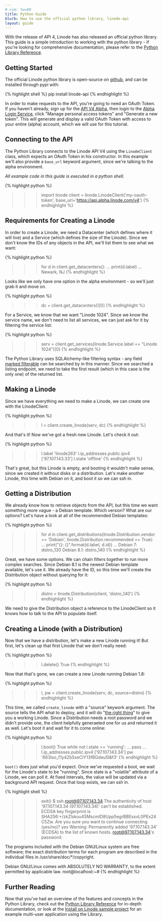 ```yaml
---
# vim: tw=80
title: Python Guide 
blurb: How to use the official python library, linode-api
layout: guide
---
```


<style>
table {
    table-layout: fixed;
}
</style>

With the release of API 4, Linode has also released an official python library.  This guide is a simple introduction to working with
the python library - if you're looking for comprehensive documentation, please refer to the [Python Library Reference](/libraries/python-reference).

## Getting Started

The official Linode python library is open-source on [github](http://github.com/Linode/python-linode-api), and can be installed through
pypi with:

{% highlight shell %}
pip install linode-api
{% endhighlight %}

In order to make requests to the API, you're going to need an OAuth Token.  If you haven't already, sign up for the [API V4 Alpha](https://alpha.linode.com),
then login to the [Alpha Login Service](https://login.alpha.linode.com), click "Manage personal access tokens" and "Generate a
new token".  This will generate and display a valid OAuth Token with access to your entire (alpha) account, which we will use for this
tutorial.

## Connecting to the API

The Python Library connects to the Linode API V4 using the `LinodeClient` class, which expects an OAuth Token in his constructor.  In this
example we'll also provide a `base_url` keyword argument, since we're talking to the alpha environment.

_All example code in this guide is executed in a python shell._

{% highlight python %}
>>> import linode
>>> client = linode.LinodeClient('my-oauth-token', base_url='https://api.alpha.linode.com/v4')
{% endhighlight %}

## Requirements for Creating a Linode

In order to create a Linode, we need a Datacenter (which defines where it will live) and a Service (which defines the size of the Linode).
Since we don't know the IDs of any objects in the API, we'll list them to see what we want:

{% highlight python %}
>>> for d in client.get_datacenters():
...   print(d.label)
...
Newark, NJ
{% endhighlight %}

Looks like we only have one option in the alpha environment - so we'll just grab it and move on.

{% highlight python %}
>>> dc = client.get_datacenters()[0]
{% endhighlight %}

For a Service, we know that we want "Linode 1024".  Since we know the service name, we don't need to list all services, we
can just ask for it by filtering the service list:

{% highlight python %}
>>> serv = client.get_services(linode.Service.label == "Linode 1024")[0]
{% endhighlight %}

The Python Library uses SQLAlchemy-like filtering syntax - any field [marked filterable](/libraries/python-reference/#api-objects) can be searched by in this manner.  Since we
searched a listing endpoint, we need to take the first result (which in this case is the only one) of the returned list.

## Making a Linode

Since we have everything we need to make a Linode, we can create one with the LinodeClient:

{% highlight python %}
>>> l = client.create_linode(serv, dc)
{% endhighlight %}

And that's it!  Now we've got a fresh new Linode.  Let's check it out:

{% highlight python %}
>>> l.label
'linode263'
>>> l.ip_addresses.public.ipv4
['97.107.143.33']
>>> l.state
'offline'
{% endhighlight %}

That's great, but this Linode is empty, and booting it wouldn't make sense, since we created it without disks or a distribution.  Let's make another Linode,
this time with Debian on it, and boot it so we can ssh in.

## Getting a Distribution

We already know how to retrieve objects from the API, but this time we want something more vague - a Debian template.  Which version?  What are our options?  Let's
have a look at all of the recommended Debian templates:

{% highlight python %}
>>> for d in client.get_distributions(linode.Distribution.vendor == 'Debian', linode.Distribution.recommended == True):
...   print("{}: {}".format(d.label, d.id))
...
Debian 7: distro_130
Debian 8.1: distro_140
{% endhighlight %}

Great, we have some options.  We can chain filters together to run more complex searches.  Since Debian 8.1 is the newest Debian template available, let's use it.
We already have the ID, so this time we'll create the Distribution object without querying for it:

{% highlight python %}
>>> distro = linode.Distribution(client, 'distro_140')
{% endhighlight %}

We need to give the Distribution object a reference to the LinodeClient so it knows how to talk to the API to populate itself.

## Creating a Linode (with a Distribution)

Now that we have a distribution, let's make a new Linode running it!  But first, let's clean up that first Linode that we don't really need:

{% highlight python %}
>>> l.delete()
True
{% endhighlight %}

Now that that's gone, we can create a new Linode running Debian 1.8:

{% highlight python %}
>>> l, pw = client.create_linode(serv, dc, source=distro)
{% endhighlight %}

This time, we called `create_linode` with a "source" keywork argument.  The source tells the API what to deploy, and it will do 
"[the right thing](/reference/#ep-linodes-POST)" to give you a working Linode.  Since a Distribution needs a root password and we didn't
provide one, the client helpfully generaeted one for us and returned it as well.  Let's boot it and wait for it to come online:

{% highlight python %}
>>> l.boot()
True
>>> while not l.state == 'running':
...   pass
...
>>> l.ip_addresses.public.ipv4
['97.107.143.34']
>>> pw
'663Iso_f1y4Zb5xeClY13fBGdeu5l&f3'
{% endhighlight %}

`boot()` does just what you'd expect.  Once we've requested a boot, we wait for the Linode's state to be "running".  Since state is a "volatile" attribute of
a Linode, we can poll it.  At fixed intervals, the value will be updated via a background API request.  Once that loop exists, we can ssh in.


{% highlight shell %}
>>> exit()
$ ssh root@97.107.143.34
The authenticity of host '97.107.143.34 (97.107.143.34)' can't be established.
ECDSA key fingerprint is SHA256:+/zkZlskou45MscmID8Upp5egrBBEssvL0PEx24C5Zw.
Are you sure you want to continue connecting (yes/no)? yes
Warning: Permanently added '97.107.143.34' (ECDSA) to the list of known hosts.
root@97.107.143.34's password:

The programs included with the Debian GNU/Linux system are free software;
the exact distribution terms for each program are described in the
individual files in /usr/share/doc/*/copyright.

Debian GNU/Linux comes with ABSOLUTELY NO WARRANTY, to the extent
permitted by applicable law.
root@localhost:~#
{% endhighlight %}

## Further Reading

Now that you've had an overview of the features and concepts in the Python Library, check out the [Python Library Reference](/libraries/python-reference) for in-depth documentation,
or look at the [Install on Linode sample project](https://github.com/linode/python-linode-api/tree/master/examples/install-on-linode) for an example multi-user
application using the Library.
